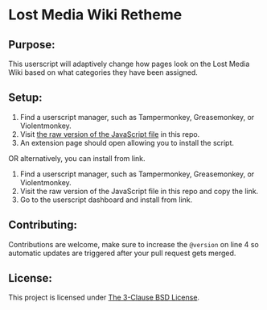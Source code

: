 # Lost Media Wiki Retheme

## Purpose:

This userscript will adaptively change how pages look on the Lost Media Wiki based on what categories they have been assigned.

## Setup: 

1) Find a userscript manager, such as Tampermonkey, Greasemonkey, or Violentmonkey. 
2) Visit [the raw version of the JavaScript file](https://github.com/glob-bruh/LostMediaWikiRetheme/raw/main/LMWRetheme.user.js) in this repo.
3) An extension page should open allowing you to install the script. 

OR alternatively, you can install from link. 

1) Find a userscript manager, such as Tampermonkey, Greasemonkey, or Violentmonkey.
2) Visit the raw version of the JavaScript file in this repo and copy the link.
3) Go to the userscript dashboard and install from link.

## Contributing:

Contributions are welcome, make sure to increase the `@version` on line 4 so automatic updates are triggered after your pull request gets merged.

## License:

This project is licensed under [The 3-Clause BSD License](https://opensource.org/license/bsd-3-clause).
